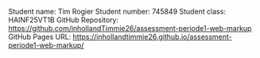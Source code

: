 Student name: Tim Rogier
Student number: 745849
Student class: HAINF25VT1B
GitHub Repository: https://github.com/inhollandTimmie26/assessment-periode1-web-markup
GitHub Pages URL: https://inhollandtimmie26.github.io/assessment-periode1-web-markup/